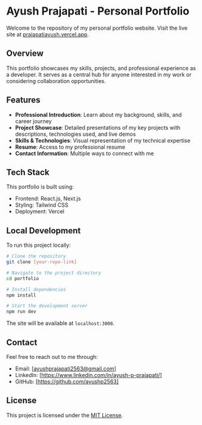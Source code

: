 # Ayush Prajapati - Personal Portfolio

Welcome to the repository of my personal portfolio website. Visit the live site at [prajapatiayush.vercel.app](https://prajapatiayush.vercel.app).

## Overview

This portfolio showcases my skills, projects, and professional experience as a developer. It serves as a central hub for anyone interested in my work or considering collaboration opportunities.

## Features

- **Professional Introduction**: Learn about my background, skills, and career journey
- **Project Showcase**: Detailed presentations of my key projects with descriptions, technologies used, and live demos
- **Skills & Technologies**: Visual representation of my technical expertise
- **Resume**: Access to my professional resume
- **Contact Information**: Multiple ways to connect with me

## Tech Stack

This portfolio is built using:
- Frontend: React.js, Next.js
- Styling: Tailwind CSS
- Deployment: Vercel

## Local Development

To run this project locally:

```bash
# Clone the repository
git clone [your-repo-link]

# Navigate to the project directory
cd portfolio

# Install dependencies
npm install

# Start the development server
npm run dev
```

The site will be available at `localhost:3000`.

## Contact

Feel free to reach out to me through:
- Email: [ayushprajapati2563@gmail.com]
- LinkedIn: [https://www.linkedin.com/in/ayush-p-prajapati/]
- GitHub: [https://github.com/ayushp2563]

## License

This project is licensed under the [MIT License](LICENSE).
